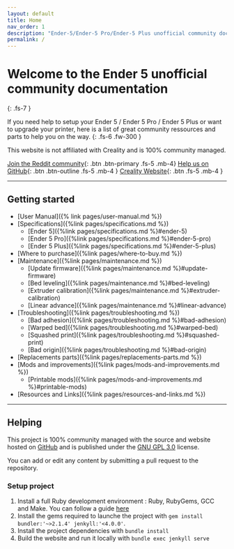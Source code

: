 ```yaml
---
layout: default
title: Home
nav_order: 1
description: "Ender-5/Ender-5 Pro/Ender-5 Plus unofficial community documentation"
permalink: /
---
```


# Welcome to the Ender 5 unofficial community documentation
{: .fs-7 }

If you need help to setup your Ender 5 / Ender 5 Pro / Ender 5 Plus or want to upgrade your printer, here is a list of great community ressources and parts to help you on the way.
{: .fs-6 .fw-300 }

This website is not affiliated with Creality and is 100% community managed.

[Join the Reddit community](https://reddit.com/r/ender5){: .btn .btn-primary .fs-5 .mb-4} [Help us on GitHub](https://github.com/CapMousse/ender5){: .btn .btn-outline .fs-5 .mb-4 } [Creality Website](https://www.creality.com/){: .btn .fs-5 .mb-4 }

---

## Getting started

- [User Manual]({% link pages/user-manual.md %})
- [Specifications]({%link pages/specifications.md %})
    - [Ender 5]({%link pages/specifications.md %}#ender-5)
    - [Ender 5 Pro]({%link pages/specifications.md %}#ender-5-pro)
    - [Ender 5 Plus]({%link pages/specifications.md %}#ender-5-plus)
- [Where to purchase]({%link pages/where-to-buy.md %})
- [Maintenance]({%link pages/maintenance.md %})
    - [Update firmware]({%link pages/maintenance.md %}#update-firmware)
    - [Bed leveling]({%link pages/maintenance.md %}#bed-leveling)
    - [Extruder calibration]({%link pages/maintenance.md %}#extruder-calibration)
    - [Linear advance]({%link pages/maintenance.md %}#linear-advance)
- [Troubleshooting]({%link pages/troubleshooting.md %})
    - [Bad adhesion]({%link pages/troubleshooting.md %}#bad-adhesion)
    - [Warped bed]({%link pages/troubleshooting.md %}#warped-bed)
    - [Squashed print]({%link pages/troubleshooting.md %}#squashed-print)
    - [Bad origin]({%link pages/troubleshooting.md %}#bad-origin)
- [Replacements parts]({%link pages/replacements-parts.md %})
- [Mods and improvements]({%link pages/mods-and-improvements.md %})
    - [Printable mods]({%link pages/mods-and-improvements.md %}#printable-mods)
- [Resources and Links]({%link pages/resources-and-links.md %})

---

## Helping

This project is 100% community managed with the source and website hosted on [GitHub](https://github.com/CapMousse/ender5) and is published under the [GNU GPL 3.0](https://choosealicense.com/licenses/gpl-3.0/) license.

You can add or edit any content by submitting a pull request to the repository.

### Setup project

1. Install a full Ruby development environment : Ruby, RubyGems, GCC and Make. You can follow a guide [here](https://jekyllrb.com/docs/installation/)
2. Install the gems required to launche the project with `gem install bundler:'~>2.1.4' jenkyll:'<4.0.0'`.
3. Install the project dependencies with `bundle install`
4. Build the website and run it locally with `bundle exec jenkyll serve`
